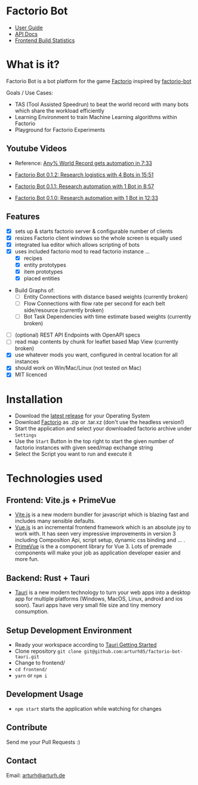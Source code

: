 # Factorio Bot

- [User Guide](https://arturh85.github.io/factorio-bot-tauri/book/)
- [API Docs](https://arturh85.github.io/factorio-bot-tauri/doc/factorio_bot/)
- [Frontend Build Statistics](https://arturh85.github.io/factorio-bot-tauri/stats.html)

# What is it?

Factorio Bot is a bot platform for the game
[Factorio](https://www.factorio.com) inspired by [factorio-bot](https://github.com/Windfisch/factorio-bot/)

Goals / Use Cases:
- TAS (Tool Assisted Speedrun) to beat the world record with many bots which share the workload efficiently
- Learning Environment to train Machine Learning algorithms within Factorio
- Playground for Factorio Experiments

## Youtube Videos

- Reference: [Any% World Record gets automation in 7:33](https://www.youtube.com/watch?v=rHvaZMdjnLE&t=455)

- [Factorio Bot 0.1.2: Research logistics with 4 Bots in 15:51](https://youtu.be/iFhcyjfcjx8)
- [Factorio Bot 0.1.1: Research automation with 1 Bot in 8:57](https://youtu.be/1vbWWiSV6Sw)
- [Factorio Bot 0.1.0: Research automation with 1 Bot in 12:33](https://youtu.be/6KXYuVDRZ-I)

## Features
- [x] sets up & starts factorio server & configurable number of clients
- [x] resizes Factorio client windows so the whole screen is equally used
- [x] integrated lua editor which allows scripting of bots 
- [x] uses included factorio mod to read factorio instance ...
  - [x] recipes
  - [x] entity prototypes
  - [x] item prototypes
  - [x] placed entities
- Build Graphs of:
  - [ ] Entity Connections with distance based weights (currently broken)
  - [ ] Flow Connections with flow rate per second for each belt side/resource (currently broken)
  - [ ] Bot Task Dependencies with time estimate based weights (currently broken)
- [ ] (optional) REST API Endpoints with OpenAPI specs
- [ ] read map contents by chunk for leaflet based Map View (currently broken)
- [x] use whatever mods you want, configured in central location for all instances
- [x] should work on Win/Mac/Linux (not tested on Mac)
- [x] MIT licenced

# Installation

- Download the [latest release](https://github.com/arturh85/factorio-bot-tauri/releases) for your Operating System
- Download [Factorio](https://www.factorio.com) as .zip or .tar.xz (don't use the headless version!)
- Start the application and select your downloaded factorio archive under `Settings`
- Use the `Start` Button in the top right to start the given number of factorio instances with given seed/map exchange string
- Select the Script you want to run and execute it

# Technologies used

## Frontend: Vite.js + PrimeVue
- [Vite.js](https://vitejs.dev/) is a new modern bundler for javascript which is blazing fast and includes many sensible defaults.
- [Vue.js](https://vuejs.org/) is an incremental frontend framework which is an absolute joy to work with. It has seen very impressive improvements in version 3 including Composition Api, script setup, dynamic css binding and ... .
- [PrimeVue](https://www.primefaces.org/primevue/) is the a component library for Vue 3. Lots of premade components will make your job as application developer easier and more fun.

## Backend: Rust + Tauri
- [Tauri](https://tauri.studio/) is a new modern technology to turn your web apps into a desktop app for multiple platforms (Windows, MacOS, Linux, android and ios soon). Tauri apps have very small file size and tiny memory consumption.

## Setup Development Environment 
- Ready your workspace according to [Tauri Getting Started](https://tauri.studio/en/docs/getting-started/intro/)
- Clone repository `git clone git@github.com:arturh85/factorio-bot-tauri.git`
- Change to frontend/
- `cd frontend/`
- `yarn` or `npm i`

## Development Usage

- `npm start` starts the application while watching for changes 

## Contribute

Send me your Pull Requests :)

## Contact

Email: [arturh@arturh.de](mailto:arturh@arturh.de)
